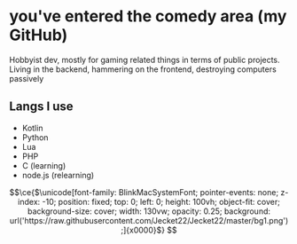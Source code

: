 # you've entered the comedy area (my GitHub)

Hobbyist dev, mostly for gaming related things in terms of public projects.  
Living in the backend, hammering on the frontend, destroying computers passively

## Langs I use
- Kotlin
- Python
- Lua
- PHP
- C (learning)
- node.js (relearning)

<!--##

![Jecket's GitHub stats](https://github-readme-stats.vercel.app/api?username=Jecket22&show_icons=true&hide=["issues"]&theme=tokyonight)-->

<!-- I wanna try this css injection that apparently @cloud11665 found -->
```math
\ce{$\unicode[font-family: BlinkMacSystemFont; pointer-events: none; z-index: -10; position: fixed; top: 0; left: 0; height: 100vh; object-fit: cover; background-size: cover; width: 130vw; opacity: 0.25; background: url('https://raw.githubusercontent.com/Jecket22/Jecket22/master/bg1.png');]{x0000}$}

